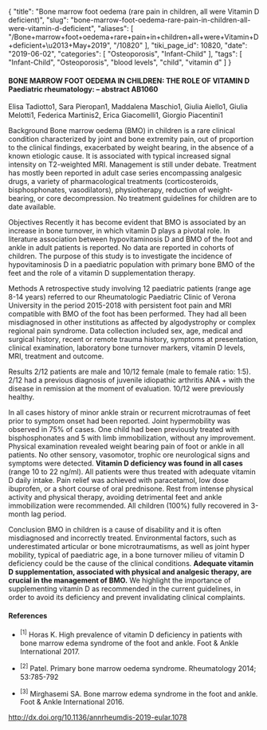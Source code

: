 {
    "title": "Bone marrow foot oedema (rare pain in children, all were Vitamin D deficient)",
    "slug": "bone-marrow-foot-oedema-rare-pain-in-children-all-were-vitamin-d-deficient",
    "aliases": [
        "/Bone+marrow+foot+oedema+rare+pain+in+children+all+were+Vitamin+D+deficient+\u2013+May+2019",
        "/10820"
    ],
    "tiki_page_id": 10820,
    "date": "2019-06-02",
    "categories": [
        "Osteoporosis",
        "Infant-Child"
    ],
    "tags": [
        "Infant-Child",
        "Osteoporosis",
        "blood levels",
        "child",
        "vitamin d"
    ]
}


#### BONE MARROW FOOT OEDEMA IN CHILDREN: THE ROLE OF VITAMIN D Paediatric rheumatology: – abstract AB1060

Elisa Tadiotto1, Sara Pieropan1, Maddalena Maschio1, Giulia Aiello1, Giulia Melotti1, Federica Martinis2, Erica Giacomelli1, Giorgio Piacentini1

Background Bone marrow oedema (BMO) in children is a rare clinical condition characterized by joint and bone extremity pain, out of proportion to the clinical findings, exacerbated by weight bearing, in the absence of a known etiologic cause. It is associated with typical increased signal intensity on T2-weighted MRI. Management is still under debate. Treatment has mostly been reported in adult case series encompassing analgesic drugs, a variety of pharmacological treatments (corticosteroids, bisphosphonates, vasodilators), physiotherapy, reduction of weight-bearing, or core decompression. No treatment guidelines for children are to date available.

Objectives Recently it has become evident that BMO is associated by an increase in bone turnover, in which vitamin D plays a pivotal role. In literature association between hypovitaminosis D and BMO of the foot and ankle in adult patients is reported. No data are reported in cohorts of children. The purpose of this study is to investigate the incidence of hypovitaminosis D in a paediatric population with primary bone BMO of the feet and the role of a vitamin D supplementation therapy.

Methods A retrospective study involving 12 paediatric patients (range age 8-14 years) referred to our Rheumatologic Paediatric Clinic of Verona University in the period 2015-2018 with persistent foot pain and MRI compatible with BMO of the foot has been performed. They had all been misdiagnosed in other institutions as affected by algodystrophy or complex regional pain syndrome. Data collection included sex, age, medical and surgical history, recent or remote trauma history, symptoms at presentation, clinical examination, laboratory bone turnover markers, vitamin D levels, MRI, treatment and outcome.

Results 2/12 patients are male and 10/12 female (male to female ratio: 1:5). 2/12 had a previous diagnosis of juvenile idiopathic arthritis ANA + with the disease in remission at the moment of evaluation. 10/12 were previously healthy.

In all cases history of minor ankle strain or recurrent microtraumas of feet prior to symptom onset had been reported. Joint hypermobility was observed in 75% of cases. One child had been previously treated with bisphosphonates and 5 with limb immobilization, without any improvement. Physical examination revealed weight bearing pain of foot or ankle in all patients. No other sensory, vasomotor, trophic ore neurological signs and symptoms were detected.  **Vitamin D deficiency was found in all cases**  (range 10 to 22 ng/ml). All patients were thus treated with adequate vitamin D daily intake. Pain relief was achieved with paracetamol, low dose ibuprofen, or a short course of oral prednisone. Rest from intense physical activity and physical therapy, avoiding detrimental feet and ankle immobilization were recommended. All children (100%) fully recovered in 3-month lag period.

Conclusion BMO in children is a cause of disability and it is often misdiagnosed and incorrectly treated. Environmental factors, such as underestimated articular or bone microtraumatisms, as well as joint hyper mobility, typical of paediatric age, in a bone turnover milieu of vitamin D deficiency could be the cause of the clinical conditions.  **Adequate vitamin D supplementation, associated with physical and analgesic therapy, are crucial in the management of BMO.**  We highlight the importance of supplementing vitamin D as recommended in the current guidelines, in order to avoid its deficiency and prevent invalidating clinical complaints.

#### References

* <sup>[1]</sup> Horas K. High prevalence of vitamin D deficiency in patients with bone marrow edema syndrome of the foot and ankle. Foot & Ankle International 2017.

* <sup>[2]</sup> Patel. Primary bone marrow oedema syndrome. Rheumatology 2014; 53:785-792

* <sup>[3]</sup> Mirghasemi SA. Bone marrow edema syndrome in the foot and ankle. Foot & Ankle International 2016.

http://dx.doi.org/10.1136/annrheumdis-2019-eular.1078